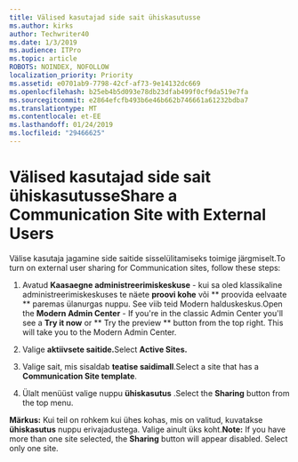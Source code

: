 ```yaml
---
title: Välised kasutajad side sait ühiskasutusse
ms.author: kirks
author: Techwriter40
ms.date: 1/3/2019
ms.audience: ITPro
ms.topic: article
ROBOTS: NOINDEX, NOFOLLOW
localization_priority: Priority
ms.assetid: e0701ab9-7798-42cf-af73-9e14132dc669
ms.openlocfilehash: b25eb4b5d093e78db23dfab499f0cf9da519e7fa
ms.sourcegitcommit: e2864efcfb493b6e46b662b746661a61232bdba7
ms.translationtype: MT
ms.contentlocale: et-EE
ms.lasthandoff: 01/24/2019
ms.locfileid: "29466625"
---
```

# <a name="share-a-communication-site-with-external-users"></a><span data-ttu-id="c04e5-102">Välised kasutajad side sait ühiskasutusse</span><span class="sxs-lookup"><span data-stu-id="c04e5-102">Share a Communication Site with External Users</span></span>

<span data-ttu-id="c04e5-103">Välise kasutaja jagamine side saitide sisselülitamiseks toimige järgmiselt.</span><span class="sxs-lookup"><span data-stu-id="c04e5-103">To turn on external user sharing for Communication sites, follow these steps:</span></span> 
  
1. <span data-ttu-id="c04e5-p101">Avatud **Kaasaegne administreerimiskeskuse** - kui sa oled klassikaline administreerimiskeskuses te näete **proovi kohe** või \*\* proovida eelvaate \*\* paremas ülanurgas nuppu. See viib teid Modern halduskeskus.</span><span class="sxs-lookup"><span data-stu-id="c04e5-p101">Open the **Modern Admin Center** - If you're in the classic Admin Center you'll see a **Try it now** or \*\* Try the preview \*\* button from the top right. This will take you to the Modern Admin Center.</span></span> 
  
2. <span data-ttu-id="c04e5-106">Valige **aktiivsete saitide.**</span><span class="sxs-lookup"><span data-stu-id="c04e5-106">Select **Active Sites.**</span></span>
  
3. <span data-ttu-id="c04e5-107">Valige sait, mis sisaldab **teatise saidimall**.</span><span class="sxs-lookup"><span data-stu-id="c04e5-107">Select a site that has a **Communication Site template**.</span></span> 
  
4. <span data-ttu-id="c04e5-108">Ülalt menüüst valige nuppu **ühiskasutus** .</span><span class="sxs-lookup"><span data-stu-id="c04e5-108">Select the **Sharing** button from the top menu.</span></span> 
  
 <span data-ttu-id="c04e5-p102">**Märkus:** Kui teil on rohkem kui ühes kohas, mis on valitud, kuvatakse **ühiskasutus** nuppu erivajadustega. Valige ainult üks koht.</span><span class="sxs-lookup"><span data-stu-id="c04e5-p102">**Note:** If you have more than one site selected, the **Sharing** button will appear disabled. Select only one site.</span></span> 
  

